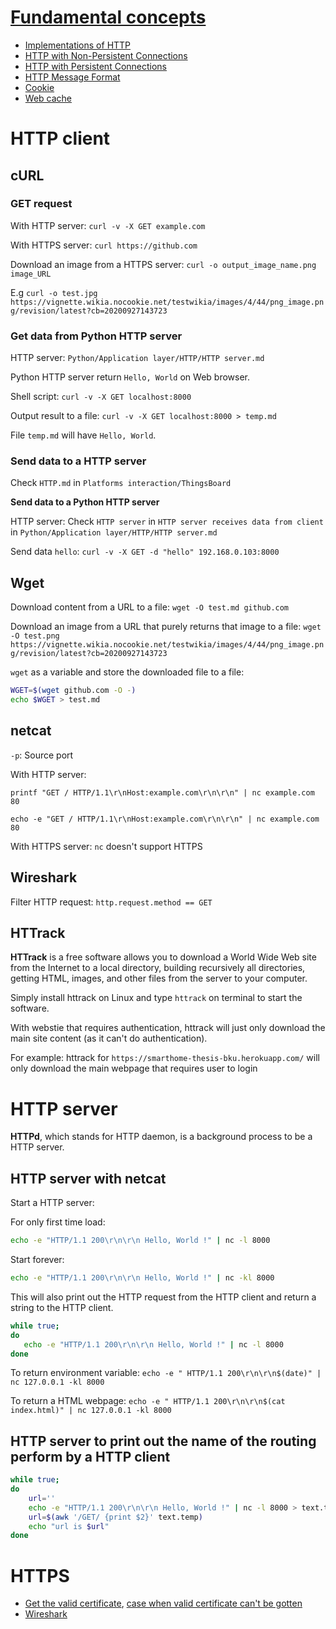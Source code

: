 # [Fundamental concepts](Fundamental%20concepts.md)
* [Implementations of HTTP]()
* [HTTP with Non-Persistent Connections]()
* [HTTP with Persistent Connections]()
* [HTTP Message Format]()
* [Cookie]()
* [Web cache]()

# HTTP client

## cURL

### GET request

With HTTP server: ``curl -v -X GET example.com``

With HTTPS server: ``curl https://github.com``

Download an image from a HTTPS server: ``curl -o output_image_name.png image_URL``

E.g ``curl -o test.jpg https://vignette.wikia.nocookie.net/testwikia/images/4/44/png_image.png/revision/latest?cb=20200927143723``

### Get data from Python HTTP server

HTTP server: ``Python/Application layer/HTTP/HTTP server.md``

Python HTTP server return ``Hello, World`` on Web browser.

Shell script: ``curl -v -X GET localhost:8000``

Output result to a file: ``curl -v -X GET localhost:8000 > temp.md``

File ``temp.md`` will have ``Hello, World``.

### Send data to a HTTP server

Check ``HTTP.md`` in ``Platforms interaction/ThingsBoard``

**Send data to a Python HTTP server**

HTTP server: Check ``HTTP server`` in ``HTTP server receives data from client`` in ``Python/Application layer/HTTP/HTTP server.md``

Send data ``hello``: ``curl -v -X GET -d "hello" 192.168.0.103:8000``

## Wget

Download content from a URL to a file: ``wget -O test.md github.com``

Download an image from a URL that purely returns that image to a file: ``wget -O test.png https://vignette.wikia.nocookie.net/testwikia/images/4/44/png_image.png/revision/latest?cb=20200927143723``

``wget`` as a variable and store the downloaded file to a file: 

```sh
WGET=$(wget github.com -O -)
echo $WGET > test.md
```

## netcat

``-p``: Source port

With HTTP server:

``printf "GET / HTTP/1.1\r\nHost:example.com\r\n\r\n" | nc example.com 80``

``echo -e "GET / HTTP/1.1\r\nHost:example.com\r\n\r\n" | nc example.com 80``

With HTTPS server: ``nc`` doesn't support HTTPS

## Wireshark

Filter HTTP request: ``http.request.method == GET``

## HTTrack

**HTTrack** is a free software allows you to download a World Wide Web site from the Internet to a local directory, building recursively all directories, getting HTML, images, and other files from the server to your computer.

Simply install httrack on Linux and type ``httrack`` on terminal to start the software.

With webstie that requires authentication, httrack will just only download the main site content (as it can't do authentication).

For example: httrack for ``https://smarthome-thesis-bku.herokuapp.com/`` will only download the main webpage that requires user to login

# HTTP server

**HTTPd**, which stands for HTTP daemon, is a background process to be a HTTP server.

## HTTP server with netcat

Start a HTTP server:

For only first time load:

```sh
echo -e "HTTP/1.1 200\r\n\r\n Hello, World !" | nc -l 8000
```

Start forever:

```sh
echo -e "HTTP/1.1 200\r\n\r\n Hello, World !" | nc -kl 8000
```

This will also print out the HTTP request from the HTTP client and return a string to the HTTP client.

```sh
while true;
do
   echo -e "HTTP/1.1 200\r\n\r\n Hello, World !" | nc -l 8000
done
```

To return environment variable: ``echo -e " HTTP/1.1 200\r\n\r\n$(date)" | nc 127.0.0.1 -kl 8000``

To return a HTML webpage: ``echo -e " HTTP/1.1 200\r\n\r\n$(cat index.html)" | nc 127.0.0.1 -kl 8000``

## HTTP server to print out the name of the routing perform by a HTTP client

```sh
while true;
do
    url=''
    echo -e "HTTP/1.1 200\r\n\r\n Hello, World !" | nc -l 8000 > text.temp
    url=$(awk '/GET/ {print $2}' text.temp)
    echo "url is $url"
done
```
# HTTPS

* [Get the valid certificate](HTTPS.md#get-the-valid-certificate), [case when valid certificate can't be gotten](HTTPS.md#cant-get-the-valid-certificate)
* [Wireshark](HTTPS.md#wireshark)
